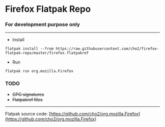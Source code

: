 # Firefox Flatpak Repo
### For development purpose only
---

* Install
```
flatpak install --from https://raw.githubusercontent.com/cho2/firefox-flatpak-repo/master/firefox.flatpakref
```

* Run
```
flatpak run org.mozilla.Firefox
```

### TODO
* ~~GPG signatures~~
* ~~Flatpakref files~~

---
Flatpak source code: [https://github.com/cho2/org.mozilla.Firefox](https://github.com/cho2/org.mozilla.Firefox)
